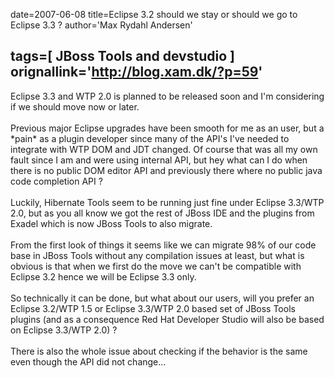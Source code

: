 date=2007-06-08
title=Eclipse 3.2 should we stay or should we go to Eclipse 3.3 ?
author='Max Rydahl Andersen'

tags=[ JBoss Tools and devstudio ]
orignallink='http://blog.xam.dk/?p=59'
---
<div><p>Eclipse 3.3 and WTP 2.0 is planned to be released soon and I'm considering if we should move now or later.
<br><br>
Previous major Eclipse upgrades have been smooth for me as an user, but a *pain* as a plugin developer since many of the API's I've needed to integrate with WTP DOM and JDT changed. Of course that was all my own fault since I am and were using internal API, but hey what can I do when there is no public DOM editor API and previously there where no public java code completion API ?
<br><br>
Luckily, Hibernate Tools seem to be running just fine under Eclipse 3.3/WTP 2.0, but as you all know we got the rest of JBoss IDE and the plugins from Exadel which is now JBoss Tools to also migrate.
<br><br>
From the first look of things it seems like we can migrate 98% of our code base in JBoss Tools without any compilation issues at least, but what is obvious is that when we first do the move we can't be compatible with Eclipse 3.2 hence we will be Eclipse 3.3 only.
<br><br>
So technically it can be done, but what about our users, will you prefer an Eclipse 3.2/WTP 1.5 or Eclipse 3.3/WTP 2.0 based set of JBoss Tools plugins (and as a consequence Red Hat Developer Studio will also be based on Eclipse 3.3/WTP 2.0) ? 
<br><br>
There is also the whole issue about checking if the behavior is the same even though the API did not change...</p></div>
